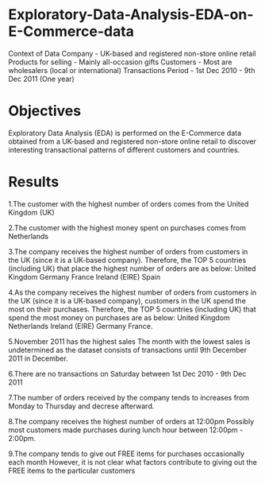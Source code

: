 # Exploratory-Data-Analysis-EDA-on-E-Commerce-data
Context of Data Company - UK-based and registered non-store online retail Products for selling - Mainly all-occasion gifts Customers - Most are wholesalers (local or international) Transactions Period - 1st Dec 2010 - 9th Dec 2011 (One year) 

# Objectives 
Exploratory Data Analysis (EDA) is performed on the E-Commerce data obtained from a UK-based and registered non-store online retail to discover interesting transactional patterns of different customers and countries.  

# Results 
1.The customer with the highest number of orders comes from the United Kingdom (UK) 

2.The customer with the highest money spent on purchases comes from Netherlands 

3.The company receives the highest number of orders from customers in the UK (since it is a UK-based company). Therefore, the TOP 5 countries (including UK) that place the highest number of orders are as below: United Kingdom Germany France Ireland (EIRE) Spain 

4.As the company receives the highest number of orders from customers in the UK (since it is a UK-based company), customers in the UK spend the most on their purchases. Therefore, the TOP 5 countries (including UK) that spend the most money on purchases are as below: United Kingdom Netherlands Ireland (EIRE) Germany France.

5.November 2011 has the highest sales The month with the lowest sales is undetermined as the dataset consists of transactions until 9th December 2011 in December.

6.There are no transactions on Saturday between 1st Dec 2010 - 9th Dec 2011

7.The number of orders received by the company tends to increases from Monday to Thursday and decrese afterward.

8.The company receives the highest number of orders at 12:00pm Possibly most customers made purchases during lunch hour between 12:00pm - 2:00pm.

9.The company tends to give out FREE items for purchases occasionally each month However, it is not clear what factors contribute to giving out the FREE items to the particular customers
